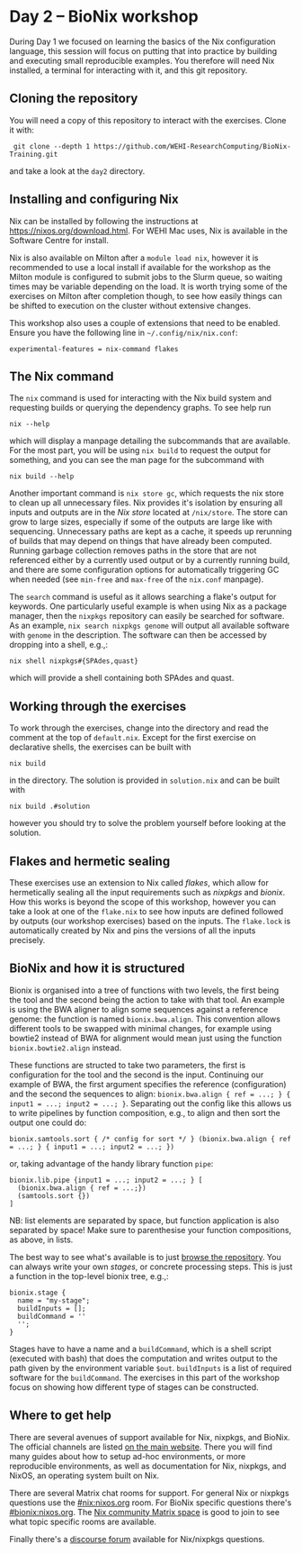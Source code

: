 # Day 2 – BioNix workshop

During Day 1 we focused on learning the basics of the Nix configuration
language, this session will focus on putting that into practice by building and
executing small reproducible examples. You therefore will need Nix installed, a
terminal for interacting with it, and this git repository.

## Cloning the repository

You will need a copy of this repository to interact with the exercises. Clone
it with:

     git clone --depth 1 https://github.com/WEHI-ResearchComputing/BioNix-Training.git

and take a look at the `day2` directory.

## Installing and configuring Nix

Nix can be installed by following the instructions at
https://nixos.org/download.html. For WEHI Mac uses, Nix is available in the
Software Centre for install.

Nix is also available on Milton after a `module load nix`, however it is
recommended to use a local install if available for the workshop as the Milton
module is configured to submit jobs to the Slurm queue, so waiting times may be
variable depending on the load. It is worth trying some of the exercises on
Milton after completion though, to see how easily things can be shifted to
execution on the cluster without extensive changes.

This workshop also uses a couple of extensions that need to be enabled. Ensure
you have the following line in `~/.config/nix/nix.conf`:

    experimental-features = nix-command flakes

## The Nix command

The `nix` command is used for interacting with the Nix build system and
requesting builds or querying the dependency graphs. To see help run

    nix --help

which will display a manpage detailing the subcommands that are available. For
the most part, you will be using `nix build` to request the output for
something, and you can see the man page for the subcommand with

    nix build --help

Another important command is `nix store gc`, which requests the nix store to
clean up all unnecessary files. Nix provides it's isolation by ensuring all
inputs and outputs are in the *Nix store* located at `/nix/store`. The store can
grow to large sizes, especially if some of the outputs are large like with
sequencing. Unnecessary paths are kept as a cache, it speeds up rerunning of
builds that may depend on things that have already been computed. Running
garbage collection removes paths in the store that are not referenced either by
a currently used output or by a currently running build, and there are some
configuration options for automatically triggering GC when needed (see
`min-free` and `max-free` of the `nix.conf` manpage).

The `search` command is useful as it allows searching a flake's output for
keywords. One particularly useful example is when using Nix as a package
manager, then the `nixpkgs` repository can easily be searched for software. As
an example, `nix search nixpkgs genome` will output all available software with
`genome` in the description. The software can then be accessed by dropping into
a shell, e.g.,:

    nix shell nixpkgs#{SPAdes,quast}

which will provide a shell containing both SPAdes and quast.

## Working through the exercises

To work through the exercises, change into the directory and read the comment at
the top of `default.nix`. Except for the first exercise on declarative shells,
the exercises can be built with

    nix build

in the directory. The solution is provided in `solution.nix` and can be built
with

    nix build .#solution

however you should try to solve the problem yourself before looking at the
solution.

## Flakes and hermetic sealing

These exercises use an extension to Nix called *flakes*, which allow for
hermetically sealing all the input requirements such as *nixpkgs* and *bionix*.
How this works is beyond the scope of this workshop, however you can take a look
at one of the `flake.nix` to see how inputs are defined followed by outputs (our
workshop exercises) based on the inputs. The `flake.lock` is automatically
created by Nix and pins the versions of all the inputs precisely.

## BioNix and how it is structured

Bionix is organised into a tree of functions with two levels, the first being
the tool and the second being the action to take with that tool. An example is
using the BWA aligner to align some sequences against a reference genome: the
function is named `bionix.bwa.align`. This convention allows different tools to
be swapped with minimal changes, for example using bowtie2 instead of BWA for
alignment would mean just using the function `bionix.bowtie2.align` instead.

These functions are structed to take two parameters, the first is configuration
for the tool and the second is the input. Continuing our example of BWA, the
first argument specifies the reference (configuration) and the second the
sequences to align: `bionix.bwa.align { ref = ...; } { input1 = ...; input2 =
...; }`. Separating out the config like this allows us to write pipelines by
function composition, e.g., to align and then sort the output one could do:

    bionix.samtools.sort { /* config for sort */ } (bionix.bwa.align { ref = ...; } { input1 = ...; input2 = ...; })

or, taking advantage of the handy library function `pipe`:

    bionix.lib.pipe {input1 = ...; input2 = ...; } [
      (bionix.bwa.align { ref = ...;})
      (samtools.sort {})
    ]

NB: list elements are separated by space, but function application is also
separated by space! Make sure to parenthesise your function compositions, as
above, in lists.

The best way to see what's available is to just [browse the
repository](https://github.com/PapenfussLab/bionix/tree/master/tools). You can
always write your own *stages*, or concrete processing steps. This is just a
function in the top-level bionix tree, e.g.,:

    bionix.stage {
      name = "my-stage";
      buildInputs = [];
      buildCommand = ''
      '';
    }

Stages have to have a name and a `buildCommand`, which is a shell script
(executed with bash) that does the computation and writes output to the path
given by the environment variable `$out`. `buildInputs` is a list of required
software for the `buildCommand`. The exercises in this part of the workshop
focus on showing how different type of stages can be constructed.

## Where to get help

There are several avenues of support available for Nix, nixpkgs, and BioNix. The
official channels are listed [on the main website](https://nixos.org/learn.html).
There you will find many guides about how to setup ad-hoc environments, or more
reproducible environments, as well as documentation for Nix, nixpkgs, and NixOS,
an operating system built on Nix.

There are several Matrix chat rooms for support. For general Nix or nixpkgs
questions use the [#nix:nixos.org](https://matrix.to/#/#nix:nixos.org) room. For
BioNix specific questions there's [#bionix:nixos.org](https://matrix.to/#/#bionix:nixos.org).
The [Nix community Matrix space](https://matrix.to/#/#community:nixos.org) is
good to join to see what topic specific rooms are available.

Finally there's a [discourse forum](https://discourse.nixos.org/) available for
Nix/nixpkgs questions.
